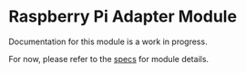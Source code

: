# Raspberry Pi Adapter Module
Documentation for this module is a work in progress.

For now, please refer to the [specs](specs.yaml) for module details.
